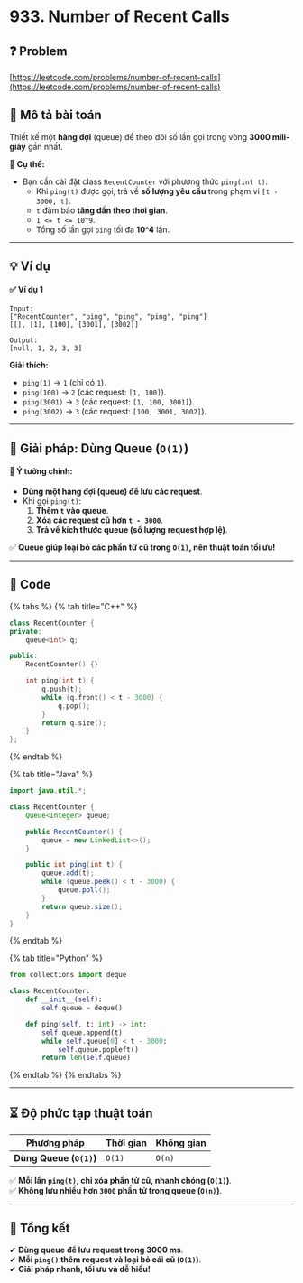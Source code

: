 # 933. Number of Recent Calls

## ❓ Problem

[https://leetcode.com/problems/number-of-recent-calls](https://leetcode.com/problems/number-of-recent-calls)

## **📌 Mô tả bài toán**

Thiết kế một **hàng đợi** (queue) để theo dõi số lần gọi trong vòng **3000 mili-giây** gần nhất.

📌 **Cụ thể:**

* Bạn cần cài đặt class `RecentCounter` với phương thức `ping(int t)`:
  * Khi `ping(t)` được gọi, trả về **số lượng yêu cầu** trong phạm vi `[t - 3000, t]`.
  * `t` đảm bảo **tăng dần theo thời gian**.
  * `1 <= t <= 10^9`.
  * Tổng số lần gọi `ping` tối đa **10^4** lần.

***

## **💡 Ví dụ**

#### ✅ **Ví dụ 1**

```
Input:
["RecentCounter", "ping", "ping", "ping", "ping"]
[[], [1], [100], [3001], [3002]]

Output:
[null, 1, 2, 3, 3]
```

**Giải thích:**

* `ping(1)` → `1` (chỉ có `1`).
* `ping(100)` → `2` (các request: `[1, 100]`).
* `ping(3001)` → `3` (các request: `[1, 100, 3001]`).
* `ping(3002)` → `3` (các request: `[100, 3001, 3002]`).

***

## **🚀 Giải pháp: Dùng Queue (`O(1)`)**

#### 📌 **Ý tưởng chính:**

* **Dùng một hàng đợi (queue) để lưu các request**.
* Khi gọi `ping(t)`:
  1. **Thêm `t` vào queue**.
  2. **Xóa các request cũ hơn `t - 3000`**.
  3. **Trả về kích thước queue (số lượng request hợp lệ)**.

✅ **Queue giúp loại bỏ các phần tử cũ trong `O(1)`, nên thuật toán tối ưu!**

***

## **📜 Code**

{% tabs %}
{% tab title="C++" %}
```cpp
class RecentCounter {
private:
    queue<int> q;

public:
    RecentCounter() {}

    int ping(int t) {
        q.push(t);
        while (q.front() < t - 3000) {
            q.pop();
        }
        return q.size();
    }
};
```
{% endtab %}

{% tab title="Java" %}
```java
import java.util.*;

class RecentCounter {
    Queue<Integer> queue;

    public RecentCounter() {
        queue = new LinkedList<>();
    }

    public int ping(int t) {
        queue.add(t);
        while (queue.peek() < t - 3000) {
            queue.poll();
        }
        return queue.size();
    }
}
```
{% endtab %}

{% tab title="Python" %}
```python
from collections import deque

class RecentCounter:
    def __init__(self):
        self.queue = deque()

    def ping(self, t: int) -> int:
        self.queue.append(t)
        while self.queue[0] < t - 3000:
            self.queue.popleft()
        return len(self.queue)
```
{% endtab %}
{% endtabs %}

***

## **⏳ Độ phức tạp thuật toán**

| Phương pháp             | Thời gian | Không gian |
| ----------------------- | --------- | ---------- |
| **Dùng Queue (`O(1)`)** | `O(1)`    | `O(n)`     |

✅ **Mỗi lần `ping(t)`, chỉ xóa phần tử cũ, nhanh chóng (`O(1)`)**.\
✅ **Không lưu nhiều hơn `3000` phần tử trong queue (`O(n)`)**.

***

## **📌 Tổng kết**

✔ **Dùng queue để lưu request trong 3000 ms**.\
✔ **Mỗi `ping()` thêm request và loại bỏ cái cũ (`O(1)`)**.\
✔ **Giải pháp nhanh, tối ưu và dễ hiểu!**

